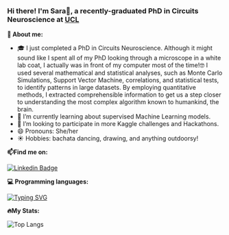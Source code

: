 <!--
**SaraMolas/SaraMolas** is a ✨ _special_ ✨ repository because its `README.md` (this file) appears on your GitHub profile.
-->

### Hi there! I'm Sara🙌, a recently-graduated PhD in Circuits Neuroscience at [UCL](https://barry-lab.com/people/)

**👋 About me:**

- 🎓 I just completed a PhD in Circuits Neuroscience. Although it might sound like I spent all of my PhD looking through a microscope in a white lab coat, I actually was in front of my computer most of the time!🤓  I used several mathematical and statistical analyses, such as Monte Carlo Simulations, Support Vector Machine, correlations, and statistical tests, to identify patterns in large datasets. By employing quantitative methods, I extracted comprehensible information to get us a step closer to understanding the most complex algorithm known to humankind, the brain. 
- 🌱 I’m currently learning about supervised Machine Learning models.
- 👯 I’m looking to participate in more Kaggle challenges and Hackathons. 
- 😄 Pronouns: She/her
- ☀️ Hobbies: bachata dancing, drawing, and anything outdoorsy!
   
**📫Find me on:**

[![Linkedin Badge](https://img.shields.io/badge/-linkedin-blue?style=flat&logo=Linkedin&logoColor=white)](linkedin.com/in/saramolasmedina)

**💻 Programming languages:**

[![Typing SVG](https://readme-typing-svg.demolab.com/?lines=Python+SQL+Matlab&pause=500)](https://git.io/typing-svg)

**🔥My Stats:**

![Top Langs](https://github-readme-stats.vercel.app/api/top-langs/?username=SaraMolas&theme=react&hide_progress=true)
